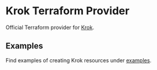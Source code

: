 # Krok Terraform Provider

Official Terraform provider for [Krok](https://github.com/krok-o).

## Examples

Find examples of creating Krok resources under [examples](./examples).